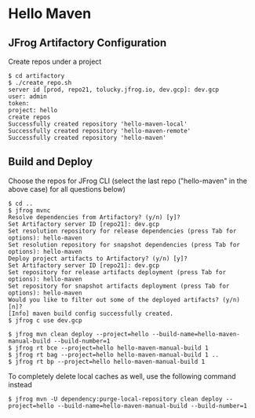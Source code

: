 # Hello Maven

## JFrog Artifactory Configuration
Create repos under a project
```
$ cd artifactory
$ ./create_repo.sh
server id [prod, repo21, tolucky.jfrog.io, dev.gcp]: dev.gcp
user: admin
token: 
project: hello
create repos
Successfully created repository 'hello-maven-local' 
Successfully created repository 'hello-maven-remote' 
Successfully created repository 'hello-maven' 
```

## Build and Deploy
Choose the repos for JFrog CLI (select the last repo ("hello-maven" in the above case) for all questions below)
```
$ cd ..
$ jfrog mvnc
Resolve dependencies from Artifactory? (y/n) [y]? 
Set Artifactory server ID [repo21]: dev.gcp
Set resolution repository for release dependencies (press Tab for options): hello-maven
Set resolution repository for snapshot dependencies (press Tab for options): hello-maven
Deploy project artifacts to Artifactory? (y/n) [y]? 
Set Artifactory server ID [repo21]: dev.gcp
Set repository for release artifacts deployment (press Tab for options): hello-maven
Set repository for snapshot artifacts deployment (press Tab for options): hello-maven
Would you like to filter out some of the deployed artifacts? (y/n) [n]? 
[Info] maven build config successfully created.
$ jfrog c use dev.gcp
```
```
$ jfrog mvn clean deploy --project=hello --build-name=hello-maven-manual-build --build-number=1
$ jfrog rt bce --project=hello hello-maven-manual-build 1
$ jfrog rt bag --project=hello hello-maven-manual-build 1 ..
$ jfrog rt bp --project=hello hello-maven-manual-build 1
```
To completely delete local caches as well, use the following command instead
```
$ jfrog mvn -U dependency:purge-local-repository clean deploy --project=hello --build-name=hello-maven-manual-build --build-number=1
```
